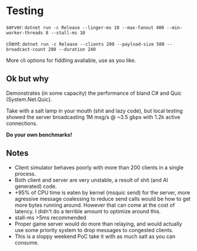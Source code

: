 # Testing

server: `dotnet run -c Release --linger-ms 10 --max-fanout 400 --min-worker-threads 8 --stall-ms 10`

client: `dotnet run -c Release --clients 200 --payload-size 500 --broadcast-count 200 --duration 240`

More cli options for fiddling avaliable, use as you like.

## Ok but why

Demonstrates (in some capacity) the performance of bland C# and Quic (System.Net.Quic).

Take with a salt lamp in your mouth (shit and lazy code), but local testing showed the server broadcasting 1M msg/s @ ~3.5 gbps with 1.2k active connections.

<b>Do your own benchmarks!</b>

## Notes

- Client simulator behaves poorly with more than 200 clients in a single process.
- Both client and server are very unstable, a result of shit (and AI generated) code.
- +95% of CPU time is eaten by kernel (msquic send) for the server, more agressive message coalessing to reduce send calls would be how to get more bytes running around. However that can come at the cost of latency. I didn't do a terrible amount to optimize around this.
- stall-ms >5ms recommended
- Proper game server would do more than relaying, and would actually use some priority system to drop messages to congested clients.
- This is a sloppy weekend PoC take it with as much salt as you can consume.